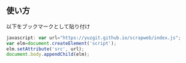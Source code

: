 ## 使い方
以下をブックマークとして貼り付け
```js
javascript: var url="https://yuzgit.github.io/scrapweb/index.js";
var elm=document.createElement('script');
elm.setAttribute('src', url);
document.body.appendChild(elm);
```